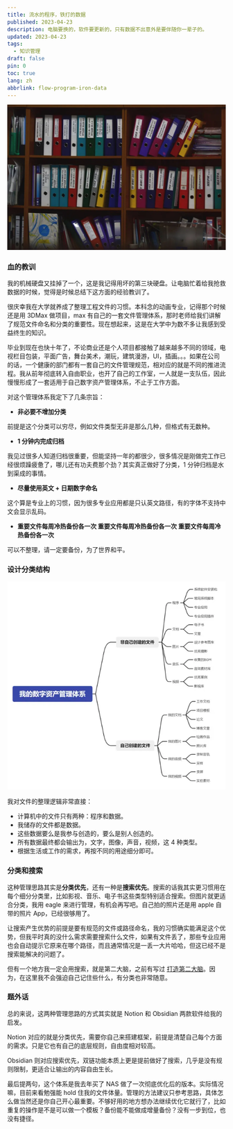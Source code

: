 ```yaml
---
title: 流水的程序，铁打的数据
published: 2023-04-23
description: 电脑要换的，软件要更新的，只有数据不出意外是要伴随你一辈子的。
updated: 2023-04-23
tags:
  - 知识管理
draft: false
pin: 0
toc: true
lang: zh
abbrlink: flow-program-iron-data
---
```


![封面](./_images/流水的程序，铁打的数据-1754479848226.webp)

### 血的教训

我的机械硬盘又挂掉了一个，这是我记得用坏的第三块硬盘。让电脑忙着给我抢救数据的时候，觉得是时候总结下这方面的经验教训了。

很庆幸我在大学就养成了整理工程文件的习惯。本科念的动画专业，记得那个时候还是用 3DMax 做项目，max 有自己的一套文件管理体系，那时老师给我们讲解了规范文件命名和分类的重要性。现在想起来，这是在大学中为数不多让我感到受益终生的知识。

毕业到现在也快十年了，不论商业还是个人项目都接触了越来越多不同的领域，电视栏目包装，平面广告，舞台美术，潮玩，建筑漫游，UI，插画。。。如果在公司的话，一个健康的部门都有一套自己的文件管理规范，相对应的就是不同的推进流程。我从前年彻底转入自由职业，也开了自己的工作室，一人就是一支队伍，因此慢慢形成了一套适用于自己数字资产管理体系，不止于工作方面。

对这个管理体系我定下了几条宗旨：

- **非必要不增加分类**

前提是这个分类可以穷尽，例如文件类型无非是那么几种，但格式有无数种。

- **1 分钟内完成归档**

我见过很多人知道归档很重要，但能坚持一年的都很少，很多情况是刚做完工作已经很烦躁疲惫了，哪儿还有功夫费那个劲？其实真正做好了分类，1 分钟归档是水到渠成的事情。

- **尽量使用英文 + 日期数字命名**

这个算是专业上的习惯，因为很多专业应用都是只认英文路径，有的字体不支持中文会显示乱码。

- **重要文件每周冷热备份各一次 重要文件每周冷热备份各一次 重要文件每周冷热备份各一次**

可以不整理，请一定要备份，为了世界和平。

### 设计分类结构

![文件分类结构](./_images/流水的程序，铁打的数据-1754479862768.webp)

我对文件的整理逻辑非常直接：

- 计算机中的文件只有两种：程序和数据。
- 我储存的文件都是数据。
- 这些数据要么是我参与创造的，要么是别人创造的。
- 所有数据最终都会输出为，文字，图像，声音，视频，这 4 种类型。
- 根据生活或工作的需求，再按不同的用途细分即可。

### 分类和搜索

这种管理思路其实是**分类优先**，还有一种是**搜索优先**。搜索的话我其实更习惯用在每个细分分类里，比如影视、音乐、电子书这些类型特别适合搜索。但图片就更适合分类，我用 eagle 来进行管理，有机会再写吧。自己拍的照片还是用 apple 自带的照片 App，已经很够用了。

让搜索产生优势的前提是要有规范的文件或路径命名，我的习惯确实能满足这个优势，但我平时真的没什么需求需要搜索什么文件，如果有文件丢了，那些专业应用也会自动提示它原来在哪个路径，而且通常情况是一丢一大片哈哈，但这已经不是搜索能解决的问题了。

但有一个地方我一定会用搜索，就是第二大脑，之前有写过 [打造第二大脑](https://cgartlab.com/posts/build-the-second-brain/)。因为，在这里我不会强迫自己记住些什么，有分类也非常随意。

### 题外话

总的来说，这两种管理思路的方式其实就是 Notion 和 Obsidian 两款软件给我的启发。

Notion 对应的就是分类优先，需要你自己来搭建框架，前提是清楚自己每个方面的需求。只是它也有自己的底层规则，自由度相对较高。

Obsidian 则对应搜索优先，双链功能本质上更是提前做好了搜索，几乎是没有规则限制，更适合让输出的内容自由生长。

最后提两句，这个体系是我去年买了 NAS 做了一次彻底优化后的版本。实际情况嘛，目前来看勉强能 hold 住我的文件体量。管理的方法建议只参考思路，具体怎么做当然还是你自己开心最重要。不够好用的地方想办法继续优化它就行了，比如重复的操作是不是可以做一个模板？备份能不能做成增量备份？没有一步到位，也没有捷径。